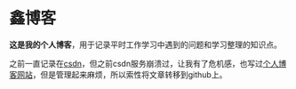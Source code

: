 # 鑫博客
**这是我的个人博客**，用于记录平时工作学习中遇到的问题和学习整理的知识点。

之前一直记录在[csdn](https://blog.csdn.net/qq_42374233)，但之前csdn服务崩溃过，让我有了危机感，也写过[个人博客网站](http://110.40.168.85/)，但是管理起来麻烦，所以索性将文章转移到github上。 
